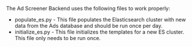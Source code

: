 The Ad Screener Backend uses the following files to work properly:

* populate_es.py - This file populates the Elasticsearch cluster with new data from the Ads database and should be run once per day.
* initialize_es.py - This file initializes the templates for a new ES cluster. This file only needs to be run once.

